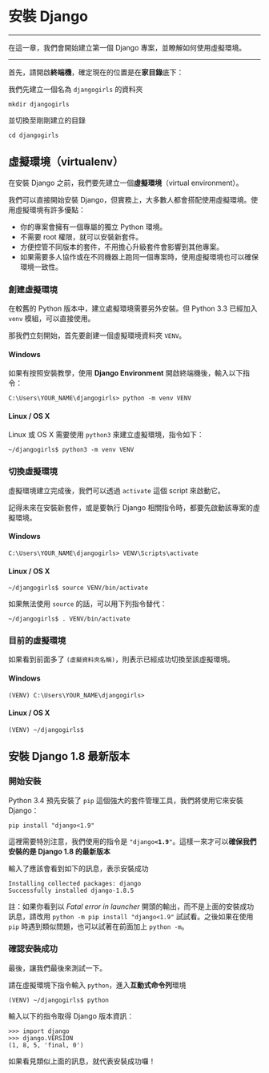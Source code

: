 # 安裝 Django

---

在這一章，我們會開始建立第一個 Django 專案，並瞭解如何使用虛擬環境。

---

首先，請開啟**終端機**，確定現在的位置是在**家目錄**底下：

我們先建立一個名為 `djangogirls` 的資料夾

```
mkdir djangogirls
```

並切換至剛剛建立的目錄

```
cd djangogirls
```

## 虛擬環境（virtualenv）

在安裝 Django 之前，我們要先建立一個**虛擬環境**（virtual environment）。

我們可以直接開始安裝 Django，但實務上，大多數人都會搭配使用虛擬環境。使用虛擬環境有許多優點：

- 你的專案會擁有一個專屬的獨立 Python 環境。
- 不需要 root 權限，就可以安裝新套件。
- 方便控管不同版本的套件，不用擔心升級套件會影響到其他專案。
- 如果需要多人協作或在不同機器上跑同一個專案時，使用虛擬環境也可以確保環境一致性。

### 創建虛擬環境

在較舊的 Python 版本中，建立處擬環境需要另外安裝。但 Python 3.3 已經加入 `venv` 模組，可以直接使用。

那我們立刻開始，首先要創建一個虛擬環境資料夾 `VENV`。

#### Windows

如果有按照安裝教學，使用 **Django Environment** 開啟終端機後，輸入以下指令：

    C:\Users\YOUR_NAME\djangogirls> python -m venv VENV

#### Linux / OS X

Linux 或 OS X 需要使用 `python3` 來建立虛擬環境，指令如下：

```
~/djangogirls$ python3 -m venv VENV
```

### 切換虛擬環境
虛擬環境建立完成後，我們可以透過 `activate` 這個 script 來啟動它。

記得未來在安裝新套件，或是要執行 Django 相關指令時，都要先啟動該專案的虛擬環境。

#### Windows

    C:\Users\YOUR_NAME\djangogirls> VENV\Scripts\activate

#### Linux / OS X

    ~/djangogirls$ source VENV/bin/activate

如果無法使用 `source` 的話，可以用下列指令替代：

    ~/djangogirls$ . VENV/bin/activate


### 目前的虛擬環境

如果看到前面多了 `(虛擬資料夾名稱)`，則表示已經成功切換至該虛擬環境。

#### Windows

    (VENV) C:\Users\YOUR_NAME\djangogirls>

#### Linux / OS X

    (VENV) ~/djangogirls$


## 安裝 Django 1.8 最新版本

### 開始安裝

Python 3.4 預先安裝了 `pip` 這個強大的套件管理工具，我們將使用它來安裝 Django：

```
pip install "django<1.9"
```

這裡需要特別注意，我們使用的指令是 `"django`**`<1.9`**`"`。這樣一來才可以**確保我們安裝的是 Django 1.8 的最新版本**

輸入了應該會看到如下的訊息，表示安裝成功

```
Installing collected packages: django
Successfully installed django-1.8.5
```

註：如果你看到以 *Fatal error in launcher* 開頭的輸出，而不是上面的安裝成功訊息，請改用 `python -m pip install "django<1.9"` 試試看。之後如果在使用 `pip` 時遇到類似問題，也可以試著在前面加上 `python -m`。


### 確認安裝成功

最後，讓我們最後來測試一下。

請在虛擬環境下指令輸入 `python`，進入**互動式命令列**環境

    (VENV) ~/djangogirls$ python

輸入以下的指令取得 Django 版本資訊：

```
>>> import django
>>> django.VERSION
(1, 8, 5, 'final, 0')
```

如果看見類似上面的訊息，就代表安裝成功囉！
